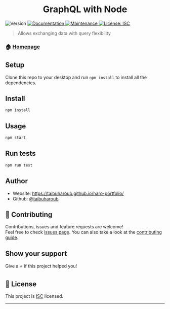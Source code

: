 <h1 align="center">GraphQL with Node </h1>
<p>
  <img alt="Version" src="https://img.shields.io/badge/version-1.0.0-blue.svg?cacheSeconds=2592000" />
  <a href="https://github.com/taibuharoub/graphql-with-node#readme" target="_blank">
    <img alt="Documentation" src="https://img.shields.io/badge/documentation-yes-brightgreen.svg" />
  </a>
  <a href="https://github.com/taibuharoub/graphql-with-node/graphs/commit-activity" target="_blank">
    <img alt="Maintenance" src="https://img.shields.io/badge/Maintained%3F-yes-green.svg" />
  </a>
  <a href="https://github.com/taibuharoub/graphql-with-node/blob/master/LICENSE" target="_blank">
    <img alt="License: ISC" src="https://img.shields.io/github/license/taibuharoub/graphql-with-node" />
  </a>
</p>

> Allows exchanging data with query flexibility

### 🏠 [Homepage](https://github.com/taibuharoub/graphql-with-node#readme)

## Setup
Clone this repo to your desktop and run `npm install` to install all the dependencies.
## Install

```sh
npm install
```

## Usage

```sh
npm start
```

## Run tests

```sh
npm run test
```

## Author

* Website: https://taibuharoub.github.io/haro-portfolio/
* Github: [@taibuharoub](https://github.com/taibuharoub)

## 🤝 Contributing

Contributions, issues and feature requests are welcome!<br />Feel free to check [issues page](https://github.com/taibuharoub/graphql-with-node/issues). You can also take a look at the [contributing guide](https://github.com/taibuharoub/graphql-with-node/blob/master/CONTRIBUTING.md).

## Show your support

Give a ⭐️ if this project helped you!

## 📝 License

This project is [ISC](https://github.com/taibuharoub/graphql-with-node/blob/master/LICENSE) licensed.

***
